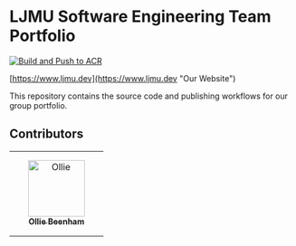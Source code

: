 # LJMU Software Engineering Team Portfolio

[![Build and Push to ACR](https://github.com/LJMU-SE/ljmu.dev/actions/workflows/azure-cr-production.yml/badge.svg)](https://github.com/LJMU-SE/ljmu.dev/actions/workflows/azure-cr-production.yml)

[https://www.ljmu.dev](https://www.ljmu.dev "Our Website")

This repository contains the source code and publishing workflows for our group portfolio.

## Contributors

<table>
<tr>
    <td align="center" style="word-wrap: break-word; width: 150.0; height: 150.0">
        <a href=https://github.com/ElBeenMachine>
            <img src=https://avatars.githubusercontent.com/u/73618201?v=4 width="100;"  alt=Ollie Beenham/>
            <br />
            <sub style="font-size:14px"><b>Ollie Beenham</b></sub>
        </a>
    </td>
</tr>
</table>
